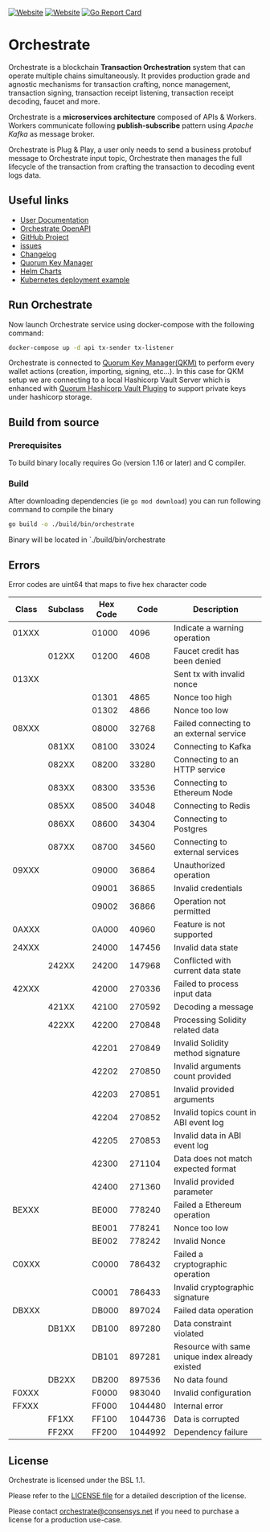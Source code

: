 [![Website](https://img.shields.io/website?label=documentation&url=https%3A%2F%2Fdocs.orchestrate.consensys.net%2F)](https://docs.orchestrate.consensys.net/)
[![Website](https://img.shields.io/website?url=https%3A%2F%2Fconsensys.net%2Forchestrate%2F)](https://consensys.net/quorum/)
[![Go Report Card](https://goreportcard.com/badge/github.com/ConsenSys/orchestrate)](https://goreportcard.com/report/github.com/ConsenSys/orchestrate)

# Orchestrate

Orchestrate is a blockchain **Transaction Orchestration** system that can operate multiple chains simultaneously.
It provides production grade and agnostic mechanisms for transaction crafting, nonce management, transaction signing, transaction receipt listening, transaction receipt decoding, faucet and more.

Orchestrate is a **microservices architecture** composed of APIs & Workers. 
Workers communicate following **publish-subscribe** pattern using *Apache Kafka* as message broker. 

Orchestrate is Plug & Play, a user only needs to send a business protobuf message to Orchestrate input topic,
Orchestrate then manages the full lifecycle of the transaction from crafting the transaction to decoding event logs data.

## Useful links

* [User Documentation](http://docs.orchestrate.consensys.net/)
* [Orchestrate OpenAPI](http://localhost:8031/swagger)
* [GitHub Project](https://github.com/ConsenSys/orchestrate)
* [issues](https://github.com/ConsenSys/orchestrate/issues)
* [Changelog](https://github.com/ConsenSys/orchestrate/blob/main/CHANGELOG.md)
* [Quorum Key Manager](https://github.com/orchestrate/quorum-key-manager)
* [Helm Charts](https://github.com/ConsenSys/orchestrate-helm)
* [Kubernetes deployment example](https://github.com/ConsenSys/orchestrate-kubernetes)

## Run Orchestrate

Now launch Orchestrate service using docker-compose with the following command:

```bash
docker-compose up -d api tx-sender tx-listener
```

Orchestrate is connected to [Quorum Key Manager(QKM)](https://github.com/ConsenSys/quorum-key-manager) to perform every
wallet actions (creation, importing, signing, etc...). In this case for QKM setup we are 
 connecting to a local Hashicorp Vault Server which is enhanced with [Quorum Hashicorp Vault Pluging](https://github.com/ConsenSys/quorum-hashicorp-vault-plugin)
 to support private keys under hashicorp storage. 

## Build from source

### Prerequisites

To build binary locally requires Go (version 1.16 or later) and C compiler. 

### Build

After downloading dependencies (ie `go mod download`) you can run following command to compile the binary

```bash
go build -o ./build/bin/orchestrate
```

Binary will be located in `./build/bin/orchestrate

## Errors

Error codes are uint64 that maps to five hex character code

| Class | Subclass | Hex Code   |  Code     | Description   |
|-------|----------|------------| --------- | --------------|
| 01XXX |          |    01000   | 4096   | Indicate a warning operation               |
|       |   012XX  |    01200   | 4608   | Faucet credit has been denied              |
| 013XX |          |            |        | Sent tx with invalid nonce                 |
|       |          |    01301   | 4865   | Nonce too high                |
|       |          |    01302   | 4866   | Nonce too low                 |
| 08XXX |          |    08000   | 32768  | Failed connecting to an external service   |
|       |   081XX  |    08100   | 33024  | Connecting to Kafka                 |
|       |   082XX  |    08200   | 33280  | Connecting to an HTTP service       |
|       |   083XX  |    08300   | 33536  | Connecting to Ethereum Node  |
|       |   085XX  |    08500   | 34048  | Connecting to Redis                 |
|       |   086XX  |    08600   | 34304  | Connecting to Postgres                 |
|       |   087XX  |    08700   | 34560  | Connecting to external services                 |
| 09XXX |          |    09000   | 36864  | Unauthorized operation                              |
|       |          |    09001   | 36865  | Invalid credentials                        |
|       |          |    09002   | 36866  | Operation not permitted                    |
| 0AXXX |          |    0A000   | 40960  | Feature is not supported                   |
| 24XXX |          |    24000   | 147456 | Invalid data state                     |
|       |   242XX  |    24200   | 147968 | Conflicted with current data state   |
| 42XXX |          |    42000   | 270336 | Failed to process input data                     |
|       |   421XX  |    42100   | 270592 | Decoding a message                 |
|       |   422XX  |    42200   | 270848 | Processing Solidity related data    |
|       |          |    42201   | 270849 | Invalid Solidity method signature          |
|       |          |    42202   | 270850 | Invalid arguments count provided                |
|       |          |    42203   | 270851 | Invalid provided arguments                        |
|       |          |    42204   | 270852 | Invalid topics count in ABI event log          |
|       |          |    42205   | 270853 | Invalid data in ABI event log                  |
|       |          |    42300   | 271104 | Data does not match expected format        |
|       |          |    42400   | 271360 | Invalid provided parameter                  |
| BEXXX |          |    BE000   | 778240 | Failed a Ethereum operation                   |
|       |          |    BE001   | 778241 | Nonce too low            |
|       |          |    BE002   | 778242 | Invalid Nonce            |
| C0XXX |          |    C0000   | 786432 | Failed a cryptographic operation         |
|       |          |    C0001   | 786433 | Invalid cryptographic signature         |
| DBXXX |          |    DB000   | 897024 | Failed data operation               |
|       |   DB1XX  |    DB100   | 897280 | Data constraint violated                   |
|       |          |    DB101   | 897281 | Resource with same unique index already existed   |
|       |   DB2XX  |    DB200   | 897536 | No data found         |
| F0XXX |          |    F0000   | 983040 | Invalid configuration                      |
| FFXXX |          |    FF000   | 1044480 | Internal error                             |
|       |   FF1XX  |    FF100   | 1044736 | Data is corrupted                          |
|       |   FF2XX  |    FF200   | 1044992 | Dependency failure                          |

## License

Orchestrate is licensed under the BSL 1.1.

Please refer to the [LICENSE file](LICENSE) for a detailed description of the license.

Please contact [orchestrate@consensys.net](mailto:orchestrate@consensys.net) if you need to purchase a license for a production use-case.  


